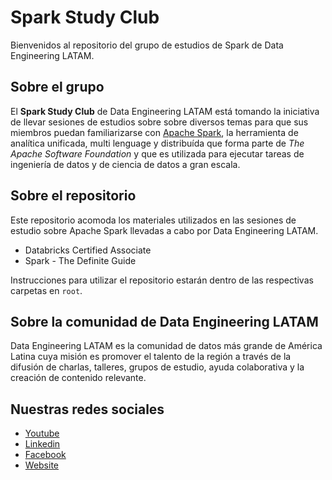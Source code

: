 # Spark Study Club

Bienvenidos al repositorio del grupo de estudios de Spark de Data Engineering LATAM.

## Sobre el grupo
El **Spark Study Club** de Data Engineering LATAM está tomando la iniciativa de llevar sesiones de estudios sobre sobre diversos temas para que sus miembros puedan familiarizarse con [Apache Spark](https://spark.apache.org), la herramienta de analítica unificada, multi lenguage y distribuída que forma parte de *The Apache Software Foundation* y que es utilizada para ejecutar tareas de ingeniería de datos y de ciencia de datos a gran escala.

## Sobre el repositorio
Este repositorio acomoda los materiales utilizados en las sesiones de estudio sobre Apache Spark llevadas a cabo por Data Engineering LATAM.

* Databricks Certified Associate
* Spark - The Definite Guide

Instrucciones para utilizar el repositorio estarán dentro de las respectivas carpetas en `root`.

## Sobre la comunidad de Data Engineering LATAM
Data Engineering LATAM es la comunidad de datos más grande de América Latina cuya misión es promover el talento de la región a través de la difusión de charlas, talleres, grupos de estudio, ayuda colaborativa y la creación de contenido relevante.

## Nuestras redes sociales
* [Youtube](https://www.youtube.com/channel/UCqFCoUEvxR23ymmih0GD7mQ?sub_confirmation=1 'Subscríbate al canal')
* [Linkedin](https://www.linkedin.com/company/data-engineering-latam/ 'Síganos en Linkedin')
* [Facebook](https://www.facebook.com/dataengineeringlatam/ 'Síganos en Facebook')
* [Website](https://beacons.ai/dataengineeringlatam 'Nuestro website')
